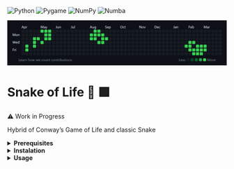 ![Python](https://img.shields.io/badge/python-3.8%2B-blue)
![Pygame](https://img.shields.io/badge/pygame-2.6.1-orange)
![NumPy](https://img.shields.io/badge/numpy-2.2.5-brightgreen)
![Numba](https://img.shields.io/badge/numba-0.61.2-red)

![Four gliders in action](assets/GitOfTruth.gif)
# Snake of Life 🐍 🟩

⚠️ Work in Progress

Hybrid of Conway’s Game of Life and classic Snake

<details>
<summary><strong>Prerequisites</strong></summary>

* **Python** 3.8 or higher

</details>

<details>
<summary><strong>Instalation</strong></summary>

1. Clone the repository:
   ```
   git clone https://github.com/yourusername/SnakeOfLife.git
   cd SnakeOfLife
   ```
2. Install dependencies:
    ```
    pip install -r requirements.txt
    ```

</details>

<details>
<summary><strong>Usage</strong></summary>

Run the game with:

```bash
python main.py [-l LEVEL]
```

* `-l, --level` (optional) – choose a level:

  * `sol-demo` (default) – Snake of Life demo
  * `gol-demo` – Conway's Game of Life on a randomized board

### Keybindings 
* W/A/S/D: steer the snake  
* F1–F5: show/hide the stats overlay 

![Four gliders in action](assets/PendingSnake.gif)


</details>
